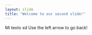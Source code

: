 ```yaml
---
layout: slide
title: "Welcome to our second slide!"
---
```

Mi texto xd
Use the left arrow to go back!
